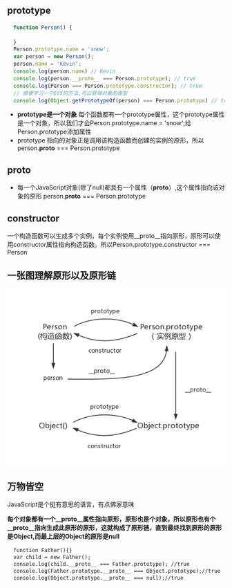 
## prototype

```javascript
  function Person() {

  }
  Person.prototype.name = 'snow';
  var person = new Person();
  person.name = 'Kevin';
  console.log(person.name) // Kevin
  console.log(person.__proto__ === Person.prototype); // true
  console.log(Person === Person.prototype.constructor); // true
  // 顺便学习一个ES5的方法,可以获得对象的原型
  console.log(Object.getPrototypeOf(person) === Person.prototype) // true
```

* **prototype是一个对象** 每个函数都有一个prototype属性，这个prototype属性是一个对象，所以我们才会Person.prototype.name = 'snow';给Person.prototype添加属性
* prototype 指向的对象正是调用该构造函数而创建的实例的原形，所以 person.__proto__ === Person.prototype

## __proto__

* 每一个JavaScript对象(除了null)都具有一个属性（__proto__）,这个属性指向该对象的原形 person.__proto__ === Person.prototype

## constructor

一个构造函数可以生成多个实例，每个实例使用__proto__指向原形，原形可以使用constructor属性指向构造函数。所以Person.prototype.constructor === Person

## 一张图理解原形以及原形链
![](./images/prototype4.png)

## 万物皆空

JavaScript是个挺有意思的语言，有点佛家意味

**每个对象都有一个__proto__属性指向原形，原形也是个对象，所以原形也有个__proto__指向生成此原形的原形，这就构成了原形链，直到最终找到原形的原形是Object,而最上层的Object的原形是null**

```
  function Father(){}
  var child = new Father();
  console.log(child.__proto__ === Father.prototype); //true
  console.log(Father.prototype.__proto__ === Object.prototype);//true
  console.log(Object.prototype.__proto__ === null);//true
```
